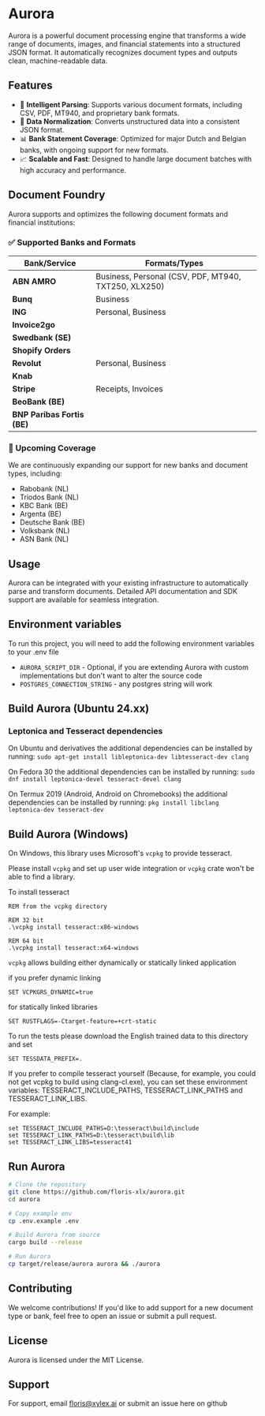 # Aurora

Aurora is a powerful document processing engine that transforms a wide range of documents, images, and financial statements into a structured JSON format. It automatically recognizes document types and outputs clean, machine-readable data.

## Features

- 🧠 **Intelligent Parsing**: Supports various document formats, including CSV, PDF, MT940, and proprietary bank formats.
- 🔄 **Data Normalization**: Converts unstructured data into a consistent JSON format.
- 📊 **Bank Statement Coverage**: Optimized for major Dutch and Belgian banks, with ongoing support for new formats.
- 📈 **Scalable and Fast**: Designed to handle large document batches with high accuracy and performance.

## Document Foundry

Aurora supports and optimizes the following document formats and financial institutions:

### ✅ Supported Banks and Formats

| Bank/Service            | Formats/Types                          |
|-------------------------|----------------------------------------|
| **ABN AMRO**            | Business, Personal (CSV, PDF, MT940, TXT250, XLX250) |
| **Bunq**                | Business                               |
| **ING**                 | Personal, Business                     |
| **Invoice2go**          |                                        |
| **Swedbank (SE)**       |                                        |
| **Shopify Orders**      |                                        |
| **Revolut**             | Personal, Business                     |
| **Knab**                |                                        |
| **Stripe**              | Receipts, Invoices                     |
| **BeoBank (BE)**        |                                        |
| **BNP Paribas Fortis (BE)** |                                    |

### 📌 Upcoming Coverage

We are continuously expanding our support for new banks and document types, including:

- Rabobank (NL)
- Triodos Bank (NL)
- KBC Bank (BE)
- Argenta (BE)
- Deutsche Bank (BE)
- Volksbank (NL)
- ASN Bank (NL)

## Usage

Aurora can be integrated with your existing infrastructure to automatically parse and transform documents. Detailed API documentation and SDK support are available for seamless integration.

## Environment variables

To run this project, you will need to add the following environment variables to your .env file

- `AURORA_SCRIPT_DIR` - Optional, if you are extending Aurora with custom implementations but don't want to alter the source code 
- `POSTGRES_CONNECTION_STRING` - any postgres string will work 

## Build Aurora (Ubuntu 24.xx)

### Leptonica and Tesseract dependencies
On Ubuntu and derivatives the additional dependencies can be installed by running:
```sudo apt-get install libleptonica-dev libtesseract-dev clang```

On Fedora 30 the additional dependencies can be installed by running:
```sudo dnf install leptonica-devel tesseract-devel clang```

On Termux 2019 (Android, Android on Chromebooks) the additional dependencies can be installed by running:
```pkg install libclang leptonica-dev tesseract-dev```

## Build Aurora (Windows)

On Windows, this library uses Microsoft's `vcpkg` to provide tesseract.

Please install `vcpkg` and set up user wide integration or `vcpkg` crate won't be able to find a library.

To install tesseract
```
REM from the vcpkg directory

REM 32 bit
.\vcpkg install tesseract:x86-windows

REM 64 bit
.\vcpkg install tesseract:x64-windows
```

`vcpkg` allows building either dynamically or statically linked application

if you prefer dynamic linking
```
SET VCPKGRS_DYNAMIC=true
```

for statically linked libraries

```
SET RUSTFLAGS=-Ctarget-feature=+crt-static
```
To run the tests please download the English trained data to this directory and set

```
SET TESSDATA_PREFIX=.
```
If you prefer to compile tesseract yourself (Because, for example, you could not get vcpkg to build using clang-cl.exe), you can set these environment variables: TESSERACT_INCLUDE_PATHS, TESSERACT_LINK_PATHS and TESSERACT_LINK_LIBS.

For example:
```
set TESSERACT_INCLUDE_PATHS=D:\tesseract\build\include
set TESSERACT_LINK_PATHS=D:\tesseract\build\lib
set TESSERACT_LINK_LIBS=tesseract41
```

## Run Aurora
```bash
# Clone the repository
git clone https://github.com/floris-xlx/aurora.git
cd aurora

# Copy example env
cp .env.example .env

# Build Aurora from source
cargo build --release

# Run Aurora
cp target/release/aurora aurora && ./aurora
```





## Contributing

We welcome contributions! If you'd like to add support for a new document type or bank, feel free to open an issue or submit a pull request.

## License

Aurora is licensed under the MIT License.

## Support

For support, email floris@xylex.ai or submit an issue here on github